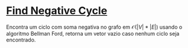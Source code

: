 # [Find Negative Cycle](find_negative_cycle.cpp)

Encontra um ciclo com soma negativa no grafo em $\mathcal{O}(|V| * |E|)$ usando o algoritmo Bellman Ford, retorna um vetor vazio caso nenhum ciclo seja encontrado.

